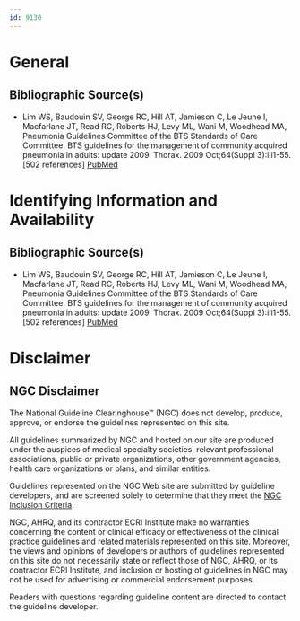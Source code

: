```yaml
---
id: 9130
---
```


# General

## Bibliographic Source(s)

- Lim WS, Baudouin SV, George RC, Hill AT, Jamieson C, Le Jeune I, Macfarlane JT, Read RC, Roberts HJ, Levy ML, Wani M, Woodhead MA, Pneumonia Guidelines Committee of the BTS Standards of Care Committee. BTS guidelines for the management of community acquired pneumonia in adults: update 2009. Thorax. 2009 Oct;64(Suppl 3):iii1-55. [502 references] [ PubMed ](http://www.ncbi.nlm.nih.gov/entrez/query.fcgi?cmd=Retrieve&db=pubmed&dopt=Abstract&list_uids=19783532)

# Identifying Information and Availability

## Bibliographic Source(s)

- Lim WS, Baudouin SV, George RC, Hill AT, Jamieson C, Le Jeune I, Macfarlane JT, Read RC, Roberts HJ, Levy ML, Wani M, Woodhead MA, Pneumonia Guidelines Committee of the BTS Standards of Care Committee. BTS guidelines for the management of community acquired pneumonia in adults: update 2009. Thorax. 2009 Oct;64(Suppl 3):iii1-55. [502 references] [ PubMed ](http://www.ncbi.nlm.nih.gov/entrez/query.fcgi?cmd=Retrieve&db=pubmed&dopt=Abstract&list_uids=19783532)

# Disclaimer

## NGC Disclaimer

The National Guideline Clearinghouse™ (NGC) does not develop, produce, approve, or endorse the guidelines represented on this site.

All guidelines summarized by NGC and hosted on our site are produced under the auspices of medical specialty societies, relevant professional associations, public or private organizations, other government agencies, health care organizations or plans, and similar entities.

Guidelines represented on the NGC Web site are submitted by guideline developers, and are screened solely to determine that they meet the [NGC Inclusion Criteria](/help-and-about/summaries/inclusion-criteria).

NGC, AHRQ, and its contractor ECRI Institute make no warranties concerning the content or clinical efficacy or effectiveness of the clinical practice guidelines and related materials represented on this site. Moreover, the views and opinions of developers or authors of guidelines represented on this site do not necessarily state or reflect those of NGC, AHRQ, or its contractor ECRI Institute, and inclusion or hosting of guidelines in NGC may not be used for advertising or commercial endorsement purposes.

Readers with questions regarding guideline content are directed to contact the guideline developer.

